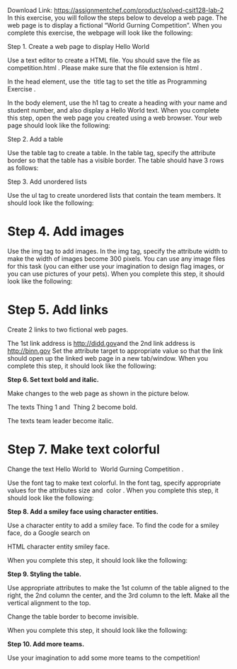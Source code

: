 Download Link: https://assignmentchef.com/product/solved-csit128-lab-2
<br>
In this exercise, you will follow the steps below to develop a web page. The web page is to display a fictional “World Gurning Competition”. When you complete this exercise, the webpage will look like the following:

Step 1. Create a web page to display Hello World

<strong> </strong>Use a text editor to create a HTML file. You should save the file as competition.html​        .​ Please make sure that the file extension is html​     .

In the head​ element, use the ​ title​ tag to set the title as ​ Programming Exercise​ .

In the body​    element, use the h1​   tag to create a heading with your name and student number, and also display a Hello World​      text.​   When you complete this step, open the web page you created using a web browser. Your web page should look like the following:

Step 2. Add a table

Use the table​           tag to create a table. In the table​   tag, specify the attribute border​    so that the table has a visible border. The table should have 3 rows as follows:

Step 3. Add unordered lists

Use the ul​      tag to create unordered lists that contain the team members.​ It should look like the following:

<h1>Step 4. Add images</h1>

Use the img​ tag to add images. In the img​ tag, specify the attribute width​ to make the width of images become 300 pixels. You can use any image files for this task (you can either use your imagination to design flag images, or you can use pictures of your pets). When you complete this step, it should look like the following:

<h1>Step 5. Add links</h1>

Create 2 links to two fictional web pages.

The 1st link address is http://didd.gov​           and the 2nd link address is ​    http://binn.gov​   Set the attribute target​     to appropriate value so that the link should open up the linked web page in a new tab/window. When you complete this step, it should look like the following:

<strong>Step 6. Set text bold and italic. </strong>

Make changes to the web page as shown in the picture below.

The texts Thing 1​ and ​ Thing 2​ become bold.​

The texts team leader​ become italic.​

<h1>Step 7. Make text colorful</h1>

Change the text Hello World​ to ​ World Gurning Competition​ .​

Use the font​ tag to make text colorful. In the font​ tag, specify appropriate values for the attributes size and ​ color​ . When you complete this step, it should look like the following:​

<strong>Step 8. Add a smiley face using character entities. </strong>

Use a character entity to add a smiley face. To find the code for a smiley face, do a Google search on

HTML character entity smiley face.​

When you complete this step, it should look like the following:

<strong>Step 9. Styling the table. </strong>

Use appropriate attributes to make the 1st column of the table aligned to the right, the 2nd column the center, and the 3rd column to the left. Make all the vertical alignment to the top.

Change the table border to become invisible.

When you complete this step, it should look like the following:

<strong>Step 10. Add more teams. </strong>

Use your imagination to add some more teams to the competition!


